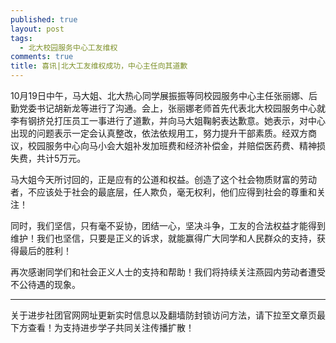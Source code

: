 ```yaml
---
published: true
layout: post
tags:
  - 北大校园服务中心工友维权
comments: true
title: 喜讯|北大工友维权成功，中心主任向其道歉  
---
```

10月19日中午，马大姐、北大热心同学展振振等同校园服务中心主任张丽娜、后勤党委书记胡新龙等进行了沟通。会上，张丽娜老师首先代表北大校园服务中心就李有钢挤兑打压员工一事进行了道歉，并向马大姐鞠躬表达歉意。她表示，对中心出现的问题表示一定会认真整改，依法依规用工，努力提升干部素质。经双方商议，校园服务中心向马小会大姐补发加班费和经济补偿金，并赔偿医药费、精神损失费，共计5万元。

马大姐今天所讨回的，正是应有的公道和权益。创造了这个社会物质财富的劳动者，不应该处于社会的最底层，任人欺负，毫无权利，他们应得到社会的尊重和关注！

同时，我们坚信，只有毫不妥协，团结一心，坚决斗争，工友的合法权益才能得到维护！我们也坚信，只要是正义的诉求，就能赢得广大同学和人民群众的支持，获得最后的胜利！

再次感谢同学们和社会正义人士的支持和帮助！我们将持续关注燕园内劳动者遭受不公待遇的现象。

---
关于进步社团官网网址更新实时信息以及翻墙防封锁访问方法，请下拉至文章页最下方查看！为支持进步学子共同关注传播扩散！
